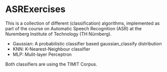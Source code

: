 # ASRExercises

This is a collection of different (classification) algorithms, implemented as part of the course on Automatic Speech Recognition (ASR) 
at the Nuremberg Institute of Technology (TH Nürnberg).

* Gaussian: A probabilistic classifier based gaussian_classify distribution
* KNN: K-Nearest-Neighbour classifier
* MLP: Mulit-layer Perceptron

Both classifiers are using the TIMIT Corpus.
